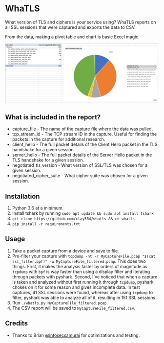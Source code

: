 # WhaTLS

What version of TLS and ciphers is your service using? WhaTLS reports on all SSL 
sessions that were captured and exports the data to CSV.

From the data, making a pivot table and chart is basic Excel magic.

![Excel Pie Chart](excel_screenshot.png)

## What is included in the report?

* capture_file - The name of the capture file where the data was pulled.
* tcp_stream_id - The TCP stream ID in the capture. Useful for finding the packets in the capture for additional research.
* client_hello - The full packet details of the Client Hello packet in the TLS handshake for a given session.
* server_hello - The full packet details of the Server Hello packet in the TLS handshake for a given session.
* negotiated_tls_version - What version of SSL/TLS was chosen for a given session.
* negotiated_cipher_suite - What cipher suite was chosen for a given session.


## Installation

1. Python 3.6 at a minimum.
2. Install tshark by running `sudo apt update && sudo apt install tshark`
3. `git clone https://github.com/clay584/whatls && cd whatls`
4. `pip install -r requirements.txt`

## Usage

1. Take a packet capture from a device and save to file.
2. Pre-filter your capture with `tcpdump -nt -r MyCaptureFile.pcap "$(cat ssl_filter.bpf)" -w MyCaptureFile_filtered.pcap`. This 
does two things. First, it makes the analysis faster by orders of magnitude as `tcpdump` with `bpf` is way faster than using a 
display filter and iterating through packets with pyshark. Second, I've noticed that when a capture is taken and analyzed 
without first running it through `tcpdump`, pyshark chokes on it for some reason and gives incomplete data. In test captures, 
41 SSL sessions were found, whereas after using `tcpdump` to filter, pyshark was able to analyze all of it, resulting in 
151 SSL sessions.
3. Run `./whatls.py MyCaptureFile_filtered.pcap`.
4. The CSV report will be saved to `MyCaptureFile_filtered.csv`.

## Credits

* Thanks to Brian [@infosecsamurai](https://twitter.com/infosecsamurai) for optimizations and testing.